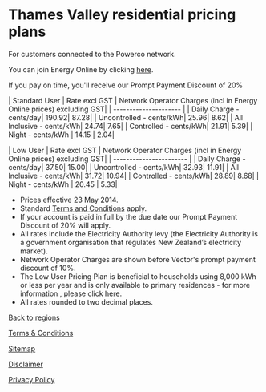 # Thames Valley residential pricing plans
For customers connected to the Powerco network.

You can join Energy Online by clicking [here](http://www.energyonline.co.nz/Default.aspx?tabid=98).

<p class="intro">If you pay on time, you'll receive our Prompt Payment Discount of 20%</p>

| Standard User	| Rate excl GST	| Network Operator Charges (incl in Energy Online prices) excluding GST| 
| --------------------- | 
| Daily Charge - cents/day| 	190.92| 	87.28| 
| Uncontrolled - cents/kWh| 	25.96| 	8.62| 
| All Inclusive - cents/kWh| 	24.74| 	7.65| 
| Controlled - cents/kWh| 	21.91| 	5.39| 
| Night - cents/kWh	| 14.15	| 2.04| 
 

| Low User	| Rate excl GST	| Network Operator Charges (incl in Energy Online prices) excluding GST| 
| ----------------------- | 
| Daily Charge - cents/day| 	37.50| 	15.00| 
| Uncontrolled - cents/kWh| 	32.93| 	11.91| 
| All Inclusive - cents/kWh| 	31.72| 	10.94| 
| Controlled - cents/kWh| 	28.89| 	8.68| 
| Night - cents/kWh	| 20.45	| 5.33| 
 

- Prices effective 23 May 2014.
- Standard [Terms and Conditions](http://www.energyonline.co.nz/Default.aspx?tabid=169) apply.
- If your account is paid in full by the due date our Prompt Payment Discount of 20% will apply.
- All rates include the Electricity Authority levy (the Electricity Authority is a government organisation that regulates New Zealand’s electricity market).
- Network Operator Charges are shown before Vector's prompt payment discount of 10%.
- The Low User Pricing Plan is beneficial to households using 8,000 kWh or less per year and is only available to primary residences - for more information , please click [here](http://www.energyonline.co.nz/Default.aspx?tabid=148).
- All rates rounded to two decimal places.


[Back to regions](http://www.energyonline.co.nz/residential/pricing_plans/residential_electricity_pricing_plans)

[Terms & Conditions](http://www.energyonline.co.nz/terms)

[Sitemap](http://www.energyonline.co.nz/home/site_map)

[Disclaimer](http://www.energyonline.co.nz/home/site_map/disclaimer)

[Privacy Policy](http://www.energyonline.co.nz/home/site_map/privacy_policy)

